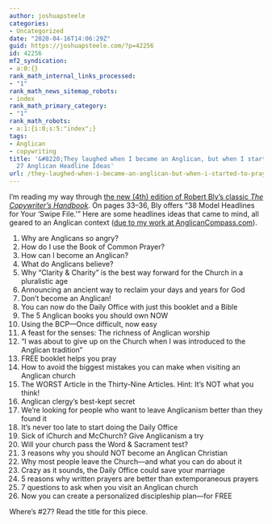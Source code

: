 ```yaml
---
author: joshuapsteele
categories:
- Uncategorized
date: "2020-04-16T14:06:29Z"
guid: https://joshuapsteele.com/?p=42256
id: 42256
mf2_syndication:
- a:0:{}
rank_math_internal_links_processed:
- "1"
rank_math_news_sitemap_robots:
- index
rank_math_primary_category:
- "1"
rank_math_robots:
- a:1:{i:0;s:5:"index";}
tags:
- Anglican
- copywriting
title: '&#8220;They laughed when I became an Anglican, but when I started to pray&#8230;&#8221;
  27 Anglican Headline Ideas'
url: /they-laughed-when-i-became-an-anglican-but-when-i-started-to-pray-27-anglican-headline-ideas/
---
```


I’m reading my way through [the new (4th) edition of Robert Bly’s classic *The Copywriter’s Handbook*](https://amzn.to/2KdNASw). On pages 33–36, Bly offers “38 Model Headlines for Your ‘Swipe File.'” Here are some headlines ideas that came to mind, all geared to an Anglican context ([due to my work at AnglicanCompass.com](https://anglicanpastor.com/)).

1. Why are Anglicans so angry?
2. How do I use the Book of Common Prayer?
3. How can I become an Anglican?
4. What do Anglicans believe?
5. Why “Clarity &amp; Charity” is the best way forward for the Church in a pluralistic age
6. Announcing an ancient way to reclaim your days and years for God
7. Don’t become an Anglican!
8. You can now do the Daily Office with just this booklet and a Bible
9. The 5 Anglican books you should own NOW
10. Using the BCP—Once difficult, now easy
11. A feast for the senses: The richness of Anglican worship
12. “I was about to give up on the Church when I was introduced to the Anglican tradition”
13. FREE booklet helps you pray
14. How to avoid the biggest mistakes you can make when visiting an Anglican church
15. The WORST Article in the Thirty-Nine Articles. Hint: It’s NOT what you think!
16. Anglican clergy’s best-kept secret
17. We’re looking for people who want to leave Anglicanism better than they found it
18. It’s never too late to start doing the Daily Office
19. Sick of iChurch and McChurch? Give Anglicanism a try
20. Will your church pass the Word &amp; Sacrament test?
21. 3 reasons why you should NOT become an Anglican Christian
22. Why most people leave the Church—and what you can do about it
23. Crazy as it sounds, the Daily Office could save your marriage
24. 5 reasons why written prayers are better than extemporaneous prayers
25. 7 questions to ask when you visit an Anglican church
26. Now you can create a personalized discipleship plan—for FREE

Where’s #27? Read the title for this piece.